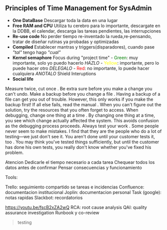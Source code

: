 ## Principles of Time Management for SysAdmin

* **One DataBase**
Descargar toda la data en una lugar 
* **Free RAM and CPU**
Utiliza tu cerebro para lo importante, descargate en la DDBB, el calendar, descarga las tareas pendientes, las interrupciones
* **Re-use code**
No perder tiempo re-inventado la rueda,re-pensando, tratar de diseñar rutinas ya probadas y optimizadas
* **Compiled**
Establecer mantras y triggers(disparadores), cuando pase _"tal"_ tengo hago _"cual"_
* **Kernel semaphore**
Focus during "project time"
	\- <span style="color:green">Green</span>: muy importante, solo yo puedo hacerlo *HAZLO*
	\- <span style="color:yellow">Yellow</span>: importante, pero lo puede hacer otro *DELEGALO*
	\- <span style="color:Red">Red</span>: no importante, lo puede hacer cualquiera *ANOTALO*
Shield Interuptions
* **Social life**

Measure twice, cut once . Be extra sure before you make a change you can't undo.
Make a backup before you change a file . Having a backup of a file can get you out of trouble. However, this only works if you make the backup first! 
If all else fails, read the manual . When you can't figure out the solution, try the resources that you often forget to access. 
When debugging, change one thing at a time . By changing one thing at a time, you see which change actually affected the system. This avoids confusion as the debugging process proceeds. 
Always test your work . Some people never seem to make mistakes. I find that they are the people who do a lot of testing—we just don't see it. 
You aren't done until your customer tests it, too . You may think you've tested things sufficiently, but until the customer has done his own tests, you really don't know whether you've fixed his problem.

Atencion
  Dedicarle el tiempo necesario a cada tarea
  Chequear todos los datos antes de confirmar
  Pensar consecuencias y funcionamiento

Tools:

Trello: seguimiento compartido se tareas e incidencias
Confluence: documentacion institucional
Joplin: documentacion personal
Task (google): notas rapidas 
Slackbot: recordatorios

https://youtu.be/fscB2xZA2wQ
RCA: root cause analysis
QAI: quality assurance investigation
Runbook y co-review

> testing
